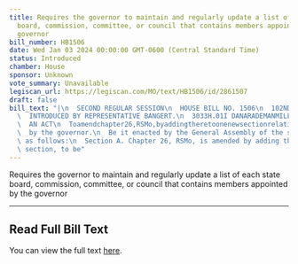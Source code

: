 ```yaml
---
title: Requires the governor to maintain and regularly update a list of each state
  board, commission, committee, or council that contains members appointed by the
  governor
bill_number: HB1506
date: Wed Jan 03 2024 00:00:00 GMT-0600 (Central Standard Time)
status: Introduced
chamber: House
sponsor: Unknown
vote_summary: Unavailable
legiscan_url: https://legiscan.com/MO/text/HB1506/id/2861507
draft: false
bill_text: "|\n  SECOND REGULAR SESSION\n  HOUSE BILL NO. 1506\n  102ND GENERAL ASSEMBLY\n\
  \  INTRODUCED BY REPRESENTATIVE BANGERT.\n  3033H.01I DANARADEMANMILLER,ChiefClerk\n\
  \  AN ACT\n  Toamendchapter26,RSMo,byaddingtheretoonenewsectionrelatingtopersonsappointed\n\
  \  by the governor.\n  Be it enacted by the General Assembly of the state of Missouri,\
  \ as follows:\n  Section A. Chapter 26, RSMo, is amended by adding thereto one new\
  \ section, to be"
---
```

Requires the governor to maintain and regularly update a list of each state board, commission, committee, or council that contains members appointed by the governor

---

## Read Full Bill Text

You can view the full text [here](https://legiscan.com/MO/text/HB1506/id/2861507).
